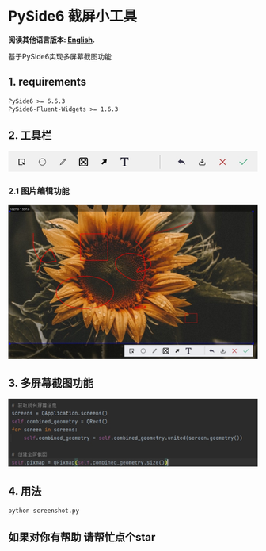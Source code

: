 # PySide6 截屏小工具
**阅读其他语言版本: [English](readme_en.md).**

基于PySide6实现多屏幕截图功能

## 1. requirements

```
PySide6 >= 6.6.3
PySide6-Fluent-Widgets >= 1.6.3
```

## 2. 工具栏

<img src="./imgs/1.png">

### 2.1 图片编辑功能

<img src="./imgs/2.png">

## 3. 多屏幕截图功能

<img src="./imgs/3.png">

## 4. 用法

```shell
python screenshot.py
```



## 如果对你有帮助 请帮忙点个star

